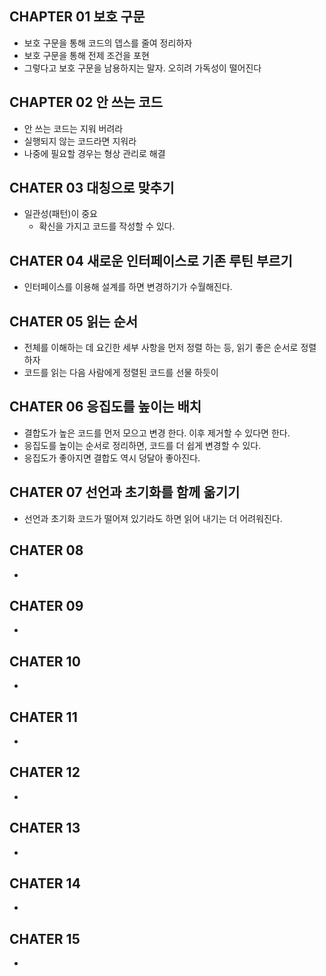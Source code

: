 ## CHAPTER 01 보호 구문
- 보호 구문을 통해 코드의 뎁스를 줄여 정리하자
- 보호 구문을 통해 전제 조건을 포현
- 그렇다고 보호 구문을 남용하지는 말자. 오히려 가독성이 떨어진다

## CHAPTER 02 안 쓰는 코드
- 안 쓰는 코드는 지워 버려라
- 실행되지 않는 코드라면 지워라
- 나중에 필요할 경우는 형상 관리로 해결

## CHATER 03 대칭으로 맞추기
- 일관성(패턴)이 중요
	- 확신을 가지고 코드를 작성할 수 있다.

## CHATER 04 새로운 인터페이스로 기존 루틴 부르기
- 인터페이스를 이용해 설계를 하면 변경하기가 수월해진다.

## CHATER 05 읽는 순서
- 전체를 이해하는 데 요긴한 세부 사항을 먼저 정렬 하는 등, 읽기 좋은 순서로 정렬하자
- 코드를 읽는 다음 사람에게 정렬된 코드를 선물 하듯이

## CHATER 06 응집도를 높이는 배치
- 결합도가 높은 코드를 먼저 모으고 변경 한다. 이후 제거할 수 있다면 한다.
- 응집도를 높이는 순서로 정리하면, 코드를 더 쉽게 변경할 수 있다.
- 응집도가 좋아지면 결합도 역시 덩달아 좋아진다.

## CHATER 07 선언과 초기화를 함께 옮기기
- 선언과 초기화 코드가 떨어져 있기라도 하면 읽어 내기는 더 어려워진다.

## CHATER 08 
- 

## CHATER 09
- 

## CHATER 10
- 

## CHATER 11
- 

## CHATER 12
- 

## CHATER 13
- 

## CHATER 14
- 

## CHATER 15
- 
